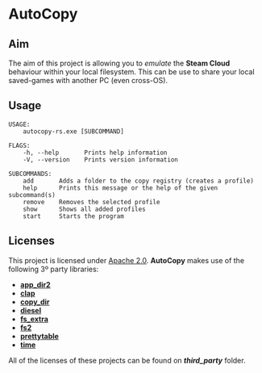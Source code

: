 # AutoCopy
## Aim
The aim of this project is allowing you to _emulate_ the **Steam Cloud** behaviour within your local filesystem.
This can be use to share your local saved-games with another PC (even cross-OS).

## Usage
````
USAGE:
    autocopy-rs.exe [SUBCOMMAND]

FLAGS:
    -h, --help       Prints help information
    -V, --version    Prints version information

SUBCOMMANDS:
    add       Adds a folder to the copy registry (creates a profile)
    help      Prints this message or the help of the given subcommand(s)
    remove    Removes the selected profile
    show      Shows all added profiles
    start     Starts the program
````
 
## Licenses
This project is licensed under [Apache 2.0](http://www.apache.org/licenses/LICENSE-2.0).
**AutoCopy** makes use of the following 3º party libraries:
+ **[app_dir2](https://docs.rs/app_dir2/)**
+ **[clap](https://docs.rs/clap/)**
+ **[copy_dir](https://docs.rs/copy_dir/)**
+ **[diesel](https://docs.rs/diesel/)**
+ **[fs_extra](https://docs.rs/fs_extra/)**
+ **[fs2](https://docs.rs/fs2/)**
+ **[prettytable](https://docs.rs/prettytable/)**
+ **[time](https://docs.rs/time/)**

All of the licenses of these projects can be found on *__third_party__* folder.
